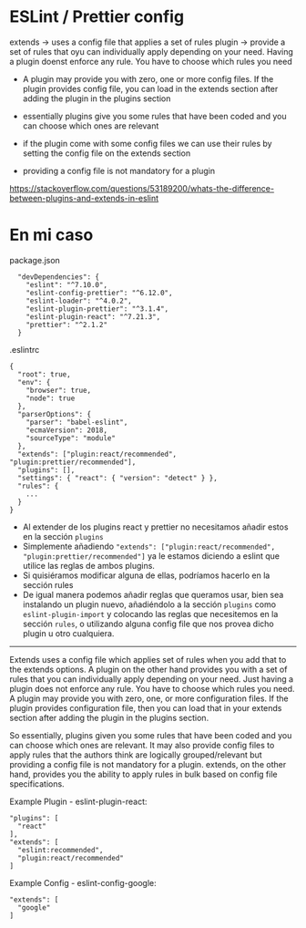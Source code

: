 # ESLint / Prettier config

extends -> uses a config file that applies a set of rules
plugin -> provide a set of rules that oyu can individually apply depending on your need. Having a plugin doenst enforce any rule. You have to choose which rules you need

- A plugin may provide you with zero, one or more config files. If the plugin provides config file, you can load in the extends section after adding the plugin in the plugins section

- essentially plugins give you some rules that have been coded and you can choose which ones are relevant
- if the plugin come with some config files we can use their rules by setting the config file on the extends section
- providing a config file is not mandatory for a plugin

https://stackoverflow.com/questions/53189200/whats-the-difference-between-plugins-and-extends-in-eslint


# En mi caso 

package.json
```
  "devDependencies": {
    "eslint": "^7.10.0",
    "eslint-config-prettier": "^6.12.0",
    "eslint-loader": "^4.0.2",
    "eslint-plugin-prettier": "^3.1.4",
    "eslint-plugin-react": "^7.21.3",
    "prettier": "^2.1.2"
  }
```

.eslintrc
```
{
  "root": true,
  "env": {
    "browser": true,
    "node": true
  },
  "parserOptions": {
    "parser": "babel-eslint",
    "ecmaVersion": 2018,
    "sourceType": "module"
  },
  "extends": ["plugin:react/recommended", "plugin:prettier/recommended"],
  "plugins": [],
  "settings": { "react": { "version": "detect" } },
  "rules": {
    ...
  }
}

```

- Al extender de los plugins react y prettier no necesitamos añadir estos en la sección `plugins`
- Simplemente añadiendo `"extends": ["plugin:react/recommended", "plugin:prettier/recommended"]` ya le estamos diciendo a eslint que utilice las reglas de ambos plugins.
- Si quisiéramos modificar alguna de ellas, podríamos hacerlo en la sección rules
- De igual manera podemos añadir reglas que queramos usar, bien sea instalando un plugin nuevo, añadiéndolo a la sección `plugins` como `eslint-plugin-import` y colocando las reglas que necesitemos en la sección `rules`, o utilizando alguna config file que nos provea dicho plugin u otro cualquiera.

---

Extends uses a config file which applies set of rules when you add that to the extends options. A plugin on the other hand provides you with a set of rules that you can individually apply depending on your need. Just having a plugin does not enforce any rule. You have to choose which rules you need. A plugin may provide you with zero, one, or more configuration files. If the plugin provides configuration file, then you can load that in your extends section after adding the plugin in the plugins section.

So essentially, plugins given you some rules that have been coded and you can choose which ones are relevant. It may also provide config files to apply rules that the authors think are logically grouped/relevant but providing a config file is not mandatory for a plugin. extends, on the other hand, provides you the ability to apply rules in bulk based on config file specifications.

Example Plugin - eslint-plugin-react:
```
"plugins": [
  "react"
],
"extends": [
  "eslint:recommended",
  "plugin:react/recommended"
]
```

Example Config - eslint-config-google:
```
"extends": [
  "google"
]
```
